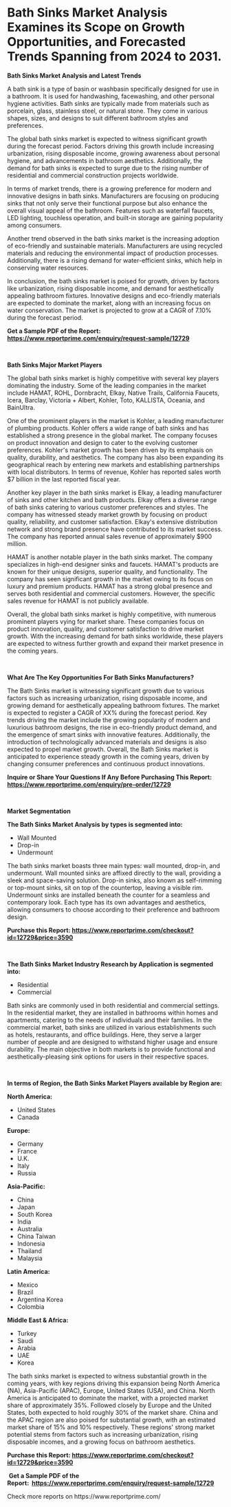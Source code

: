 <p><h1>Bath Sinks Market Analysis Examines its Scope on Growth Opportunities, and Forecasted Trends Spanning from 2024 to 2031.</h1></p><p><strong>Bath Sinks Market Analysis and Latest Trends</strong></p>
<p><p>A bath sink is a type of basin or washbasin specifically designed for use in a bathroom. It is used for handwashing, facewashing, and other personal hygiene activities. Bath sinks are typically made from materials such as porcelain, glass, stainless steel, or natural stone. They come in various shapes, sizes, and designs to suit different bathroom styles and preferences.</p><p>The global bath sinks market is expected to witness significant growth during the forecast period. Factors driving this growth include increasing urbanization, rising disposable income, growing awareness about personal hygiene, and advancements in bathroom aesthetics. Additionally, the demand for bath sinks is expected to surge due to the rising number of residential and commercial construction projects worldwide.</p><p>In terms of market trends, there is a growing preference for modern and innovative designs in bath sinks. Manufacturers are focusing on producing sinks that not only serve their functional purpose but also enhance the overall visual appeal of the bathroom. Features such as waterfall faucets, LED lighting, touchless operation, and built-in storage are gaining popularity among consumers.</p><p>Another trend observed in the bath sinks market is the increasing adoption of eco-friendly and sustainable materials. Manufacturers are using recycled materials and reducing the environmental impact of production processes. Additionally, there is a rising demand for water-efficient sinks, which help in conserving water resources.</p><p>In conclusion, the bath sinks market is poised for growth, driven by factors like urbanization, rising disposable income, and demand for aesthetically appealing bathroom fixtures. Innovative designs and eco-friendly materials are expected to dominate the market, along with an increasing focus on water conservation. The market is projected to grow at a CAGR of 7.10% during the forecast period.</p></p>
<p><strong>Get a Sample PDF of the Report:&nbsp; <a href="https://www.reportprime.com/enquiry/request-sample/12729">https://www.reportprime.com/enquiry/request-sample/12729</a></strong></p>
<p>&nbsp;</p>
<p><strong>Bath Sinks Major Market Players</strong></p>
<p><p>The global bath sinks market is highly competitive with several key players dominating the industry. Some of the leading companies in the market include HAMAT, ROHL, Dornbracht, Elkay, Native Trails, California Faucets, Icera, Barclay, Victoria + Albert, Kohler, Toto, KALLISTA, Oceania, and BainUltra.</p><p>One of the prominent players in the market is Kohler, a leading manufacturer of plumbing products. Kohler offers a wide range of bath sinks and has established a strong presence in the global market. The company focuses on product innovation and design to cater to the evolving customer preferences. Kohler's market growth has been driven by its emphasis on quality, durability, and aesthetics. The company has also been expanding its geographical reach by entering new markets and establishing partnerships with local distributors. In terms of revenue, Kohler has reported sales worth $7 billion in the last reported fiscal year.</p><p>Another key player in the bath sinks market is Elkay, a leading manufacturer of sinks and other kitchen and bath products. Elkay offers a diverse range of bath sinks catering to various customer preferences and styles. The company has witnessed steady market growth by focusing on product quality, reliability, and customer satisfaction. Elkay's extensive distribution network and strong brand presence have contributed to its market success. The company has reported annual sales revenue of approximately $900 million.</p><p>HAMAT is another notable player in the bath sinks market. The company specializes in high-end designer sinks and faucets. HAMAT's products are known for their unique designs, superior quality, and functionality. The company has seen significant growth in the market owing to its focus on luxury and premium products. HAMAT has a strong global presence and serves both residential and commercial customers. However, the specific sales revenue for HAMAT is not publicly available.</p><p>Overall, the global bath sinks market is highly competitive, with numerous prominent players vying for market share. These companies focus on product innovation, quality, and customer satisfaction to drive market growth. With the increasing demand for bath sinks worldwide, these players are expected to witness further growth and expand their market presence in the coming years.</p></p>
<p>&nbsp;</p>
<p><strong>What Are The Key Opportunities For Bath Sinks Manufacturers?</strong></p>
<p><p>The Bath Sinks market is witnessing significant growth due to various factors such as increasing urbanization, rising disposable income, and growing demand for aesthetically appealing bathroom fixtures. The market is expected to register a CAGR of XX% during the forecast period. Key trends driving the market include the growing popularity of modern and luxurious bathroom designs, the rise in eco-friendly product demand, and the emergence of smart sinks with innovative features. Additionally, the introduction of technologically advanced materials and designs is also expected to propel market growth. Overall, the Bath Sinks market is anticipated to experience steady growth in the coming years, driven by changing consumer preferences and continuous product innovations.</p></p>
<p><strong>Inquire or Share Your Questions If Any Before Purchasing This Report: <a href="https://www.reportprime.com/enquiry/pre-order/12729">https://www.reportprime.com/enquiry/pre-order/12729</a></strong></p>
<p>&nbsp;</p>
<p><strong>Market Segmentation</strong></p>
<p><strong>The Bath Sinks Market Analysis by types is segmented into:</strong></p>
<p><ul><li>Wall Mounted</li><li>Drop-in</li><li>Undermount</li></ul></p>
<p><p>The bath sinks market boasts three main types: wall mounted, drop-in, and undermount. Wall mounted sinks are affixed directly to the wall, providing a sleek and space-saving solution. Drop-in sinks, also known as self-rimming or top-mount sinks, sit on top of the countertop, leaving a visible rim. Undermount sinks are installed beneath the counter for a seamless and contemporary look. Each type has its own advantages and aesthetics, allowing consumers to choose according to their preference and bathroom design.</p></p>
<p><strong>Purchase this Report:&nbsp;<a href="https://www.reportprime.com/checkout?id=12729&price=3590">https://www.reportprime.com/checkout?id=12729&price=3590</a></strong></p>
<p>&nbsp;</p>
<p><strong>The Bath Sinks Market Industry Research by Application is segmented into:</strong></p>
<p><ul><li>Residential</li><li>Commercial</li></ul></p>
<p><p>Bath sinks are commonly used in both residential and commercial settings. In the residential market, they are installed in bathrooms within homes and apartments, catering to the needs of individuals and their families. In the commercial market, bath sinks are utilized in various establishments such as hotels, restaurants, and office buildings. Here, they serve a larger number of people and are designed to withstand higher usage and ensure durability. The main objective in both markets is to provide functional and aesthetically-pleasing sink options for users in their respective spaces.</p></p>
<p>&nbsp;</p>
<p><strong>In terms of Region, the Bath Sinks Market Players available by Region are:</strong></p>
<p>
    <p> <strong> North America: </strong>
        <ul>
            <li>United States</li>
            <li>Canada</li>
        </ul>
        </p> 
    <p> <strong> Europe: </strong>
        <ul>
            <li>Germany</li>
            <li>France</li>
            <li>U.K.</li>
            <li>Italy</li>
            <li>Russia</li>
        </ul>
        </p> 
    <p> <strong> Asia-Pacific: </strong>
        <ul>
            <li>China</li>
            <li>Japan</li>
            <li>South Korea</li>
            <li>India</li>
            <li>Australia</li>
            <li>China Taiwan</li>
            <li>Indonesia</li>
            <li>Thailand</li>
            <li>Malaysia</li>
        </ul>
        </p> 
    <p> <strong> Latin America: </strong>
        <ul>
            <li>Mexico</li>
            <li>Brazil</li>
            <li>Argentina Korea</li>
            <li>Colombia</li>
        </ul>
        </p> 
    <p> <strong> Middle East & Africa: </strong>
        <ul>
            <li>Turkey</li>
            <li>Saudi</li>
            <li>Arabia</li>
            <li>UAE</li>
            <li>Korea</li>
        </ul>
    </p>
    </p>
<p><p>The bath sinks market is expected to witness substantial growth in the coming years, with key regions driving this expansion being North America (NA), Asia-Pacific (APAC), Europe, United States (USA), and China. North America is anticipated to dominate the market, with a projected market share of approximately 35%. Followed closely by Europe and the United States, both expected to hold roughly 30% of the market share. China and the APAC region are also poised for substantial growth, with an estimated market share of 15% and 10% respectively. These regions' strong market potential stems from factors such as increasing urbanization, rising disposable incomes, and a growing focus on bathroom aesthetics.</p></p>
<p><strong>Purchase this Report: <a href="https://www.reportprime.com/checkout?id=12729&price=3590">https://www.reportprime.com/checkout?id=12729&price=3590</a></strong></p>
<p>&nbsp;<strong>Get a Sample PDF of the Report:&nbsp;&nbsp;<a href="https://www.reportprime.com/enquiry/request-sample/12729">https://www.reportprime.com/enquiry/request-sample/12729</a></strong></p>
<p><strong></strong></p>
<p>Check more reports on https://www.reportprime.com/</p>